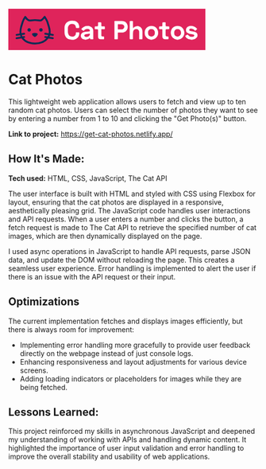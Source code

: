 ![alt text](https://github.com/annieclinton/random-cats/blob/main/catPhotos.png)

# Cat Photos

This lightweight web application allows users to fetch and view up to ten random cat photos. Users can select the number of photos they want to see by entering a number from 1 to 10 and clicking the "Get Photo(s)" button. 

**Link to project:** https://get-cat-photos.netlify.app/

## How It's Made:

**Tech used:** HTML, CSS, JavaScript, The Cat API

The user interface is built with HTML and styled with CSS using Flexbox for layout, ensuring that the cat photos are displayed in a responsive, aesthetically pleasing grid. The JavaScript code handles user interactions and API requests. When a user enters a number and clicks the button, a fetch request is made to The Cat API to retrieve the specified number of cat images, which are then dynamically displayed on the page.

I used async operations in JavaScript to handle API requests, parse JSON data, and update the DOM without reloading the page. This creates a seamless user experience. Error handling is implemented to alert the user if there is an issue with the API request or their input.

## Optimizations

The current implementation fetches and displays images efficiently, but there is always room for improvement:

- Implementing error handling more gracefully to provide user feedback directly on the webpage instead of just console logs.
- Enhancing responsiveness and layout adjustments for various device screens.
- Adding loading indicators or placeholders for images while they are being fetched.  

## Lessons Learned:

This project reinforced my skills in asynchronous JavaScript and deepened my understanding of working with APIs and handling dynamic content. It highlighted the importance of user input validation and error handling to improve the overall stability and usability of web applications.






